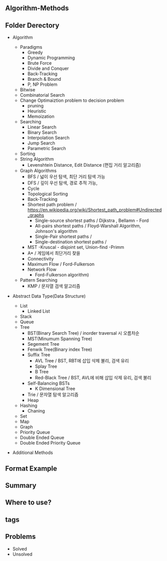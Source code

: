 ## Algorithm-Methods

## Folder Derectory
- Algorithm
    - Paradigms
        - Greedy
        - Dynamic Programming
        - Brute Force
        - Divide and Conquer
        - Back-Tracking
        - Branch & Bound
        - P, NP Problem
    - Bitwise
    - Combinatorial Search
    - Change Optimaiztion problem to decision problem
        - pruning
        - Heuristic
        - Memoization
    - Searching
        - Linear Search
        - Binary Search
        - Interpolation Search
        - Jump Search
        - Parametric Search
    - Sorting
    - String Algorithm
        - Levenshtein Distance, Edit Distance (편집 거리 알고리즘)
    - Graph Algorithms
        - BFS / 넓이 우선 탐색, 최단 거리 탐색 가능
        - DFS / 깊이 우선 탐색, 경로 추적 가능, 
        - Cycle
        - Topological Sorting
        - Back-Tracking
        - Shortest path problem / https://en.wikipedia.org/wiki/Shortest_path_problem#Undirected_graphs
            - Single-source shortest paths / Dijkstra , Bellamn - Ford
            - All-pairs shortest paths / Floyd-Warshall Algorithm, Johnson's algorithm
            - Single-Pair shortest paths / 
            - Single-destination shortest paths / 
        - MST
            -Kruscal - disjoint set, Union-find
            -Primm
        - A* / 게임에서 최단거리 찾을 
        - Connectivity
        - Maximum Flow / Ford-Fulkerson
        - Network Flow
            - Ford-Fulkerson algorithm)
    - Pattern Searching
        - KMP / 문자열 검색 알고리즘 

- Abstract Data Type(Data Structure)
    - List
        - Linked List
    - Stack
    - Queue
    - Tree
        - BST(Binary Search Tree) / inorder traversal 시 오름차순
        - MST(Minumum Spanning Tree)
        - Segement Tree
        - Fenwik Tree(Binary index Tree)
        - Suffix Tree
            - AVL Tree / BST, RBT에 삽입 삭제 불리, 검색 유리
            - Splay Tree
            - B Tree
            - Red-Black Tree / BST, AVL에 비해 삽입 삭제 유리, 검색 불리
        - Self-Balancing BSTs
            - K Dimensional Tree
        - Trie / 문자열 탐색 알고리즘
        - Heap
    - Hashing
        - Chaning
    - Set
    - Map
    - Graph
    - Priority Queue
    - Double Ended Queue
    - Double Ended Priority Queue

- Additional Methods
    

## Format Example

## Summary

## Where to use?

## tags

## Problems
- Solved
- Unsolved
